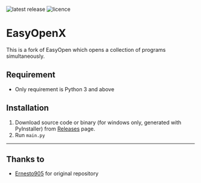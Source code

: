 ![latest release](https://img.shields.io/github/v/release/ygz213/EasyOpen?style=flat-square "latest release")
![licence](https://img.shields.io/github/license/ygz213/EasyOpen?style=flat-square)
# EasyOpenX

This is a fork of EasyOpen which opens a collection of programs simultaneously.

## Requirement

- Only requirement is Python 3 and above

## Installation

1. Download source code or binary (for windows only, generated with PyInstaller) from [Releases](https://github.com/ygz213/EasyOpen/releases) page.
2. Run `main.py`

---

## Thanks to

- [Ernesto905](https://github.com/Ernesto905) for original repository

